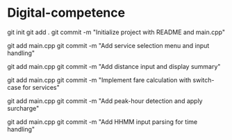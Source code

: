 # Digital-competence
git init
git add .
git commit -m "Initialize project with README and main.cpp"

git add main.cpp
git commit -m "Add service selection menu and input handling"

git add main.cpp
git commit -m "Add distance input and display summary"

git add main.cpp
git commit -m "Implement fare calculation with switch-case for services"

git add main.cpp
git commit -m "Add peak-hour detection and apply surcharge"

git add main.cpp
git commit -m "Add HHMM input parsing for time handling"
